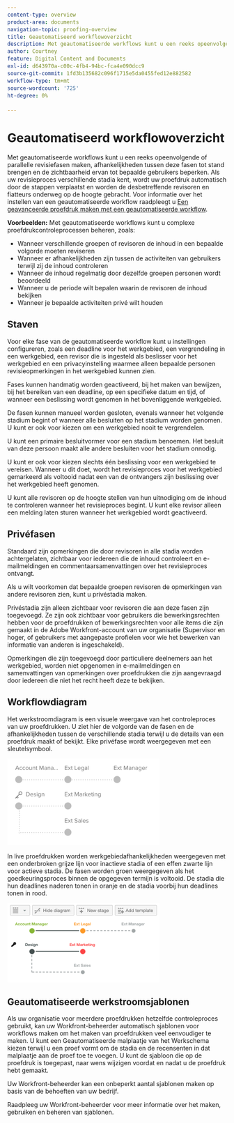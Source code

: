 ```yaml
---
content-type: overview
product-area: documents
navigation-topic: proofing-overview
title: Geautomatiseerd workflowoverzicht
description: Met geautomatiseerde workflows kunt u een reeks opeenvolgende of parallelle revisiefasen maken, afhankelijkheden tussen deze fasen tot stand brengen en de zichtbaarheid ervan tot bepaalde gebruikers beperken. Als uw revisieproces verschillende stadia kent, wordt uw proefdruk automatisch door de stappen verplaatst en worden de desbetreffende revisoren en fiatteurs onderweg op de hoogte gebracht.
author: Courtney
feature: Digital Content and Documents
exl-id: d643970a-c00c-4fb4-94bc-fca4e090dcc9
source-git-commit: 1fd3b135682c096f1715e5da0455fed12e882582
workflow-type: tm+mt
source-wordcount: '725'
ht-degree: 0%

---
```


# Geautomatiseerd workflowoverzicht

<!-- Audited: 01/2024 -->

Met geautomatiseerde workflows kunt u een reeks opeenvolgende of parallelle revisiefasen maken, afhankelijkheden tussen deze fasen tot stand brengen en de zichtbaarheid ervan tot bepaalde gebruikers beperken. Als uw revisieproces verschillende stadia kent, wordt uw proefdruk automatisch door de stappen verplaatst en worden de desbetreffende revisoren en fiatteurs onderweg op de hoogte gebracht. Voor informatie over het instellen van een geautomatiseerde workflow raadpleegt u [Een geavanceerde proefdruk maken met een geautomatiseerde workflow](../../../review-and-approve-work/proofing/creating-proofs-within-workfront/create-automated-proof-workflow.md).

**Voorbeelden:**  Met geautomatiseerde workflows kunt u complexe proefdrukcontroleprocessen beheren, zoals:

* Wanneer verschillende groepen of revisoren de inhoud in een bepaalde volgorde moeten reviseren
* Wanneer er afhankelijkheden zijn tussen de activiteiten van gebruikers terwijl zij de inhoud controleren
* Wanneer de inhoud regelmatig door dezelfde groepen personen wordt beoordeeld
* Wanneer u de periode wilt bepalen waarin de revisoren de inhoud bekijken
* Wanneer je bepaalde activiteiten privé wilt houden

## Staven

Voor elke fase van de geautomatiseerde workflow kunt u instellingen configureren, zoals een deadline voor het werkgebied, een vergrendeling in een werkgebied, een revisor die is ingesteld als beslisser voor het werkgebied en een privacyinstelling waarmee alleen bepaalde personen revisieopmerkingen in het werkgebied kunnen zien.

Fases kunnen handmatig worden geactiveerd, bij het maken van bewijzen, bij het bereiken van een deadline, op een specifieke datum en tijd, of wanneer een beslissing wordt genomen in het bovenliggende werkgebied.

De fasen kunnen manueel worden gesloten, evenals wanneer het volgende stadium begint of wanneer alle besluiten op het stadium worden genomen. U kunt er ook voor kiezen om een werkgebied nooit te vergrendelen.

U kunt een primaire besluitvormer voor een stadium benoemen. Het besluit van deze persoon maakt alle andere besluiten voor het stadium onnodig.

U kunt er ook voor kiezen slechts één beslissing voor een werkgebied te vereisen. Wanneer u dit doet, wordt het revisieproces voor het werkgebied gemarkeerd als voltooid nadat een van de ontvangers zijn beslissing over het werkgebied heeft genomen.

U kunt alle revisoren op de hoogte stellen van hun uitnodiging om de inhoud te controleren wanneer het revisieproces begint. U kunt elke revisor alleen een melding laten sturen wanneer het werkgebied wordt geactiveerd.

## Privéfasen

Standaard zijn opmerkingen die door revisoren in alle stadia worden achtergelaten, zichtbaar voor iedereen die de inhoud controleert en e-mailmeldingen en commentaarsamenvattingen over het revisieproces ontvangt.

Als u wilt voorkomen dat bepaalde groepen revisoren de opmerkingen van andere revisoren zien, kunt u privéstadia maken.

Privéstadia zijn alleen zichtbaar voor revisoren die aan deze fasen zijn toegevoegd. Ze zijn ook zichtbaar voor gebruikers die bewerkingsrechten hebben voor de proefdrukken of bewerkingsrechten voor alle items die zijn gemaakt in de Adobe Workfront-account van uw organisatie (Supervisor en hoger, of gebruikers met aangepaste profielen voor wie het bewerken van informatie van anderen is ingeschakeld).

Opmerkingen die zijn toegevoegd door particuliere deelnemers aan het werkgebied, worden niet opgenomen in e-mailmeldingen en samenvattingen van opmerkingen over proefdrukken die zijn aangevraagd door iedereen die niet het recht heeft deze te bekijken.

## Workflowdiagram

Het werkstroomdiagram is een visuele weergave van het controleproces van uw proefdrukken. U ziet hier de volgorde van de fasen en de afhankelijkheden tussen de verschillende stadia terwijl u de details van een proefdruk maakt of bekijkt. Elke privéfase wordt weergegeven met een sleutelsymbool.

![intro-to-aw-example-diagram.png](assets/intro-to-aw-example-diagram-350x199.png)

In live proefdrukken worden werkgebiedafhankelijkheden weergegeven met een onderbroken grijze lijn voor inactieve stadia of een effen zwarte lijn voor actieve stadia. De fasen worden groen weergegeven als het goedkeuringsproces binnen de opgegeven termijn is voltooid. De stadia die hun deadlines naderen tonen in oranje en de stadia voorbij hun deadlines tonen in rood.

![workflow_2.png](assets/workflow-2-350x183.png)

## Geautomatiseerde werkstroomsjablonen

Als uw organisatie voor meerdere proefdrukken hetzelfde controleproces gebruikt, kan uw Workfront-beheerder automatisch sjablonen voor workflows maken om het maken van proefdrukken veel eenvoudiger te maken. U kunt een Geautomatiseerde malplaatje van het Werkschema kiezen terwijl u een proef vormt om de stadia en de recensenten in dat malplaatje aan de proef toe te voegen. U kunt de sjabloon die op de proefdruk is toegepast, naar wens wijzigen voordat en nadat u de proefdruk hebt gemaakt.

Uw Workfront-beheerder kan een onbeperkt aantal sjablonen maken op basis van de behoeften van uw bedrijf.

Raadpleeg uw Workfront-beheerder voor meer informatie over het maken, gebruiken en beheren van sjablonen.

